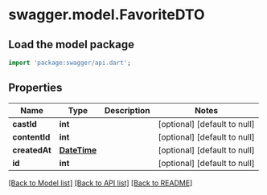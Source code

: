 # swagger.model.FavoriteDTO

## Load the model package
```dart
import 'package:swagger/api.dart';
```

## Properties
Name | Type | Description | Notes
------------ | ------------- | ------------- | -------------
**castId** | **int** |  | [optional] [default to null]
**contentId** | **int** |  | [optional] [default to null]
**createdAt** | [**DateTime**](DateTime.md) |  | [optional] [default to null]
**id** | **int** |  | [optional] [default to null]

[[Back to Model list]](../README.md#documentation-for-models) [[Back to API list]](../README.md#documentation-for-api-endpoints) [[Back to README]](../README.md)


